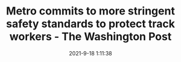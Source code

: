 ---
"title": "Metro commits to more stringent safety standards to protect track workers - The Washington Post"
"date": "2021-9-18 1:11:38"
"feed_name": "GOOGLENEWSCONSTRUCTION"
"feed_website": "https://news.google.com/search?q=construction%2Bincident&hl=en-US&gl=US&ceid=US:en"
"feed_rss": "https://news.google.com/rss/search?q=construction%2Bincident&hl=en-US&gl=US&ceid=US:en"
"link": "https://www.washingtonpost.com/transportation/2021/09/17/metro-wmata-track-workers-rail-transit/"
"file": "_posts/2021-1-1-98ede95e5831f5bfb89b8c216d320c1659b877e5.md"
"accident": "1"
"drilling": "0"
"dead": ""
"injured": ""
---